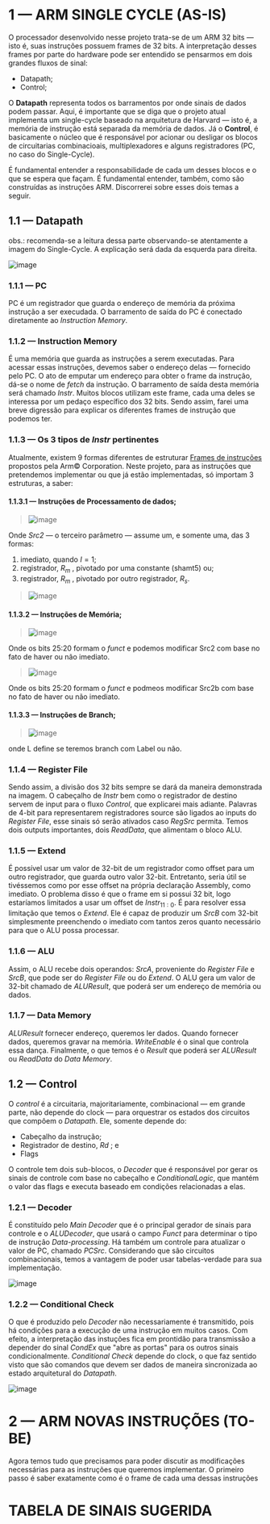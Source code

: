 # 1 — ARM SINGLE CYCLE (AS-IS)

O processador desenvolvido nesse projeto trata-se de um ARM 32 bits — isto é, suas instruções possuem frames de 32 bits. A interpretação desses frames por parte do hardware pode ser entendido se pensarmos em dois grandes fluxos de sinal: 

- Datapath;
- Control;

O **Datapath** representa todos os barramentos por onde sinais de dados podem passar. Aqui, é importante que se diga que o projeto atual implementa um single-cycle baseado na arquitetura de Harvard — isto é, a memória de instrução está separada da memória de dados. Já o **Control**, é basicamente o núcleo que é responsável por acionar ou desligar os blocos de circuitarias combinacioais, multiplexadores e alguns registradores (PC, no caso do Single-Cycle). 

É fundamental entender a responsabilidade de cada um desses blocos e o que se espera que façam. É fundamental entender, também, como são construídas as instruções ARM. Discorrerei sobre esses dois temas a seguir.

## 1.1 — Datapath

obs.: recomenda-se a leitura dessa parte observando-se atentamente a imagem do Single-Cycle. A explicação será dada da esquerda para direita.

![image](https://user-images.githubusercontent.com/66538880/207740061-8f0d0103-c168-4f40-9c23-eaceb51ebaaa.png)


### 1.1.1 — PC

PC é um registrador que guarda o endereço de memória da próxima instrução a ser execudada. O barramento de saída do PC é conectado diretamente ao *Instruction Memory*. 

### 1.1.2 — Instruction Memory

É uma memória que guarda as instruções a serem executadas. Para acessar essas instruções, devemos saber o endereço delas — fornecido pelo PC. O ato de emputar um endereço para obter o frame da instrução, dá-se o nome de *fetch* da instrução. O barramento de saída desta memória será chamado *Instr*. Muitos blocos utilizam este frame, cada uma deles se interessa por um pedaço específico dos 32 bits. Sendo assim, farei uma breve digressão para explicar os diferentes frames de instrução que podemos ter.

### 1.1.3 — Os 3 tipos de *Instr* pertinentes

Atualmente, existem 9 formas diferentes de estruturar [Frames de instruções](https://developer.arm.com/documentation/dui0068/b/ARM-Instruction-Reference) propostos pela Arm© Corporation. Neste projeto, para as instruções que pretendemos implementar ou que já estão implementadas, só importam 3 estruturas, a saber:

#### 1.1.3.1 — Instruções de Processamento de dados;

>![image](https://user-images.githubusercontent.com/66538880/207770745-1a78fc26-88ab-47f5-9618-b26d150adb99.png)

Onde *Src2* — o terceiro parâmetro — assume um, e somente uma, das 3 formas:
1. imediato, quando $I = 1$; 
2. registrador, $R_m$ , pivotado por uma constante (shamt5) ou;
3. registrador, $R_m$ , pivotado por outro registrador, $R_s$.

> ![image](https://user-images.githubusercontent.com/66538880/207770965-fc9b2a22-d6e1-4ab7-a03f-379f460deb45.png)



#### 1.1.3.2 — Instruções de Memória;

> ![image](https://user-images.githubusercontent.com/66538880/207771611-5fe7ffae-1399-4e08-b6b4-51b01f0980d9.png)

Onde os bits 25:20 formam o *funct* e podemos modificar Src2 com base no fato de haver ou não imediato.

> ![image](https://user-images.githubusercontent.com/66538880/207771631-bdc411f2-07dd-4071-bce0-10170585d319.png)

Onde os bits 25:20 formam o *funct* e podmeos modificar Src2b com base no fato de haver ou não imediato.

#### 1.1.3.3 — Instruções de Branch;

> ![image](https://user-images.githubusercontent.com/66538880/207771086-25546d27-8b9b-4451-9a11-4fe4483b04e2.png)

onde L define se teremos branch com Label ou não.

### 1.1.4 — Register File

Sendo assim, a divisão dos 32 bits sempre se dará da maneira demonstrada na imagem. O cabeçalho de *Instr* bem como o registrador de destino servem de input para o fluxo *Control*, que explicarei mais adiante. Palavras de 4-bit para representarem registradores source são ligados ao inputs do *Register File*, esse sinais só serão ativados caso ${RegSrc}$ permita. Temos dois outputs importantes, dois ${ReadData}$, que alimentam o bloco ALU.

### 1.1.5 — Extend

É possível usar um valor de 32-bit de um registrador como offset para um outro registrador, que guarda outro valor 32-bit. Entretanto, seria útil se tivéssemos como por esse offset na própria declaração Assembly, como imediato. O problema disso é que o frame em si possui 32 bit, logo estaríamos limitados a usar um offset de ${Instr}_{11:0}$. É para resolver essa limitação que temos o *Extend*. Ele é capaz de produzir um ${SrcB}$ com 32-bit simplesmente preenchendo o imediato com tantos zeros quanto necessário para que o ALU possa processar.

### 1.1.6 — ALU

Assim, o ALU recebe dois operandos: ${SrcA}$, proveniente do *Register File* e ${SrcB}$, que pode ser do *Register File* ou do *Extend*. O ALU gera um valor de 32-bit chamado de ${ALUResult}$, que poderá ser um endereço de memória ou dados.

### 1.1.7 — Data Memory

${ALUResult}$ fornecer endereço, queremos ler dados. Quando fornecer dados, queremos gravar na memória. ${WriteEnable}$ é o sinal que controla essa dança. Finalmente, o que temos é o ${Result}$ que poderá ser ${ALUResult}$ ou ${ReadData}$ do *Data Memory*.

## 1.2 — Control

O *control* é a circuitaria, majoritariamente, combinacional —  em grande parte, não depende do clock — para orquestrar os estados dos circuitos que compôem o *Datapath*. Ele, somente depende do: 
- Cabeçalho da instrução;
- Registrador de destino, $Rd$ ; e
- Flags

O controle tem dois sub-blocos, o ${Decoder}$  que é responsável por gerar os sinais de controle com base no cabeçalho e ${Conditional Logic}$, que mantém o valor das flags e executa baseado em condições relacionadas a elas.

### 1.2.1 — Decoder

É constituído pelo *Main Decoder* que é o principal gerador de sinais para controle e o *ALUDecoder*, que usará o campo ${Funct}$ para determinar o tipo de instrução *Data-processing*. Há também um controle para atualizar o valor de PC, chamado ${PCSrc}$. Considerando que são circuitos combinacionais, temos a vantagem de poder usar tabelas-verdade para sua implementação.

![image](https://user-images.githubusercontent.com/66538880/207778472-627997a4-2efe-4d88-89c9-3c36182e290c.png)

### 1.2.2 — Conditional Check

O que é produzido pelo *Decoder* não necessariamente é transmitido, pois há condições para a execução de uma instrução em muitos casos. Com efeito, a interpretação das instuções fica em prontidão para transmissão a depender do sinal ${CondEx}$ que "abre as portas" para os outros sinais condicionalmente. *Conditional Check* depende do clock, o que faz sentido visto que são comandos que devem ser dados de maneira sincronizada ao estado arquitetural do *Datapath*.

![image](https://user-images.githubusercontent.com/66538880/207780798-e3ca60fe-f899-4d81-a8c1-e1001fb9107d.png)

# 2 — ARM NOVAS INSTRUÇÕES (TO-BE)

Agora temos tudo que precisamos para poder discutir as modificações necessárias para as instruções que queremos implementar. O primeiro passo é saber exatamente como é o frame de cada uma dessas instruções

##

# TABELA DE SINAIS SUGERIDA

